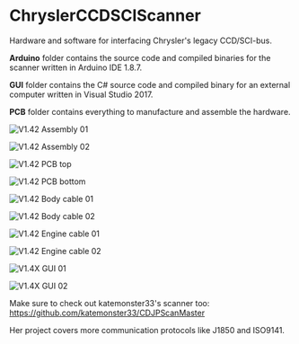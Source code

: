 # ChryslerCCDSCIScanner
Hardware and software for interfacing Chrysler's legacy CCD/SCI-bus.

**Arduino** folder contains the source code and compiled binaries for the scanner written in Arduino IDE 1.8.7.

**GUI** folder contains the C# source code and compiled binary for an external computer written in Visual Studio 2017.

**PCB** folder contains everything to manufacture and assemble the hardware.

![V1.42 Assembly 01](https://chryslerccdsci.files.wordpress.com/2019/11/img_20191026_140922_02.jpg)

![V1.42 Assembly 02](https://chryslerccdsci.files.wordpress.com/2019/11/img_20191026_142010_02.jpg)

![V1.42 PCB top](https://chryslerccdsci.files.wordpress.com/2019/11/img_20191026_141349_02.jpg)

![V1.42 PCB bottom](https://chryslerccdsci.files.wordpress.com/2019/11/img_20191026_141615_02.jpg)

![V1.42 Body cable 01](https://chryslerccdsci.files.wordpress.com/2019/11/img_20191026_142242_02.jpg)

![V1.42 Body cable 02](https://chryslerccdsci.files.wordpress.com/2019/11/img_20191024_161227_02.jpg)

![V1.42 Engine cable 01](https://chryslerccdsci.files.wordpress.com/2019/11/img_20191026_142500_02.jpg)

![V1.42 Engine cable 02](https://chryslerccdsci.files.wordpress.com/2019/11/img_20191024_161104_02.jpg)

![V1.4X GUI 01](https://chryslerccdsci.files.wordpress.com/2019/01/v140_08.jpg)

![V1.4X GUI 02](https://chryslerccdsci.files.wordpress.com/2020/04/gui_screenshot_01.png)

Make sure to check out katemonster33's scanner too: https://github.com/katemonster33/CDJPScanMaster

Her project covers more communication protocols like J1850 and ISO9141. 
